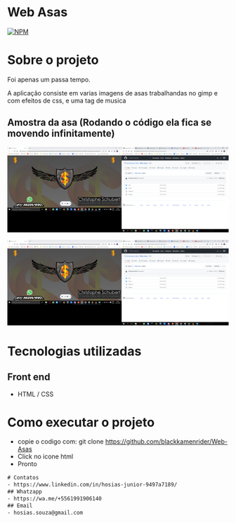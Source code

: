 # Web Asas
[![NPM](https://img.shields.io/npm/l/react)](https://github.com/blackkamenrider/springboot-jpa/blob/main/LICENCE) 

# Sobre o projeto

Foi apenas um passa tempo. 

A aplicação consiste em varias imagens de asas trabalhandas no gimp e com efeitos de css, e uma tag de musica

## Amostra da asa (Rodando o código ela fica se movendo infinitamente)
![Requisicao](https://github.com/blackkamenrider/assets/blob/main/ASAS/Captura%20de%20Tela%20(103).png)

![Payment](https://github.com/blackkamenrider/assets/blob/main/ASAS/Captura%20de%20Tela%20(103).png)

# Tecnologias utilizadas
## Front end
- HTML / CSS 

# Como executar o projeto
- copie o codigo com: git clone https://github.com/blackkamenrider/Web-Asas
- Click no icone html
- Pronto
```
# Contatos 
- https://www.linkedin.com/in/hosias-junior-9497a7189/
## Whatzapp 
- https://wa.me/+5561991906140
## Email
- hosias.souza@gmail.com

